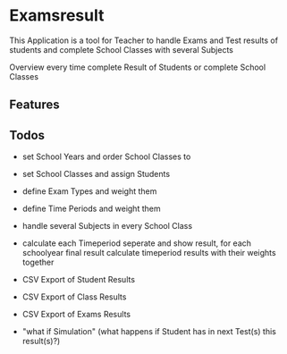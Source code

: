 # Examsresult

This Application is a tool for Teacher to handle Exams and Test results 
of students and complete School Classes with several Subjects

Overview every time complete Result of Students or complete School Classes

## Features

## Todos
* set School Years and order School Classes to
* set School Classes and assign Students
* define Exam Types and weight them
* define Time Periods and weight them
* handle several Subjects in every School Class

* calculate each Timeperiod seperate and show result, 
for each schoolyear final result calculate timeperiod results with their weights together

* CSV Export of Student Results
* CSV Export of Class Results
* CSV Export of Exams Results

* "what if Simulation" (what happens if Student has in next Test(s) this result(s)?)
